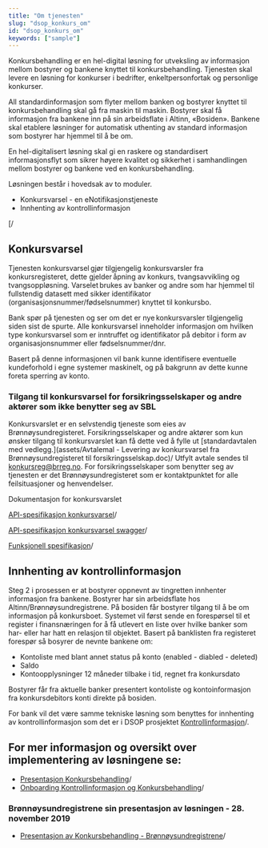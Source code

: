 ```yaml
---
title: "Om tjenesten"
slug: "dsop_konkurs_om"
id: "dsop_konkurs_om"
keywords: ["sample"]
---
```


Konkursbehandling er en hel-digital løsning for utveksling av informasjon mellom bostyrer og bankene knyttet til konkursbehandling.
Tjenesten skal levere en løsning for konkurser i bedrifter, enkeltpersonfortak og personlige konkurser.

All standardinformasjon som flyter mellom banken og bostyrer knyttet til konkursbehandling skal gå fra maskin til maskin.
Bostyrer skal få informasjon fra bankene inn på sin arbeidsflate i Altinn, «Bosiden». Bankene skal etablere løsninger for automatisk
uthenting av standard informasjon som bostyrer har hjemmel til å be om.

En hel-digitalisert løsning skal gi en raskere og standardisert informasjonsflyt som sikrer høyere kvalitet og sikkerhet i samhandlingen mellom bostyrer og bankene ved en konkursbehandling.

Løsningen består i hovedsak av to moduler.
* Konkursvarsel - en eNotifikasjonstjeneste
* Innhenting av kontrollinformasjon

[/

## Konkursvarsel
Tjenesten konkursvarsel gjør tilgjengelig konkursvarsler fra konkursregisteret, dette gjelder åpning av konkurs, tvangsavvikling og tvangsoppløsning. Varselet brukes av banker og andre som har hjemmel til fullstendig datasett med sikker identifikator (organisasjonsnummer/fødselsnummer) knyttet til konkursbo.

Bank spør på tjenesten og ser om det er nye konkursvarsler tilgjengelig siden sist de spurte. Alle konkursvarsel inneholder informasjon om hvilken type konkursvarsel som er inntruffet og identifikator på debitor i form av organisasjonsnummer eller fødselsnummer/dnr.

Basert på denne informasjonen vil bank kunne identifisere eventuelle kundeforhold i egne systemer maskinelt, og på bakgrunn av dette kunne foreta sperring av konto.

### Tilgang til konkursvarsel for forsikringsselskaper og andre aktører som ikke benytter seg av SBL
Konkursvarslet er en selvstendig tjeneste som eies av Brønnøysundregisteret. Forsikringsselskaper og andre aktører som kun ønsker tilgang til konkursvarslet kan få dette ved å fylle ut [standardavtalen med vedlegg.](assets/Avtalemal - Levering av konkursvarsel fra Brønnøysundregisteret til forsikringsselskap.doc)/ Utfylt avtale sendes til konkursreg@brreg.no. For forsikringsselskaper som benytter seg av tjenesten er det Brønnøysundregisteret som er kontaktpunktet for alle feilsituasjoner og henvendelser.

Dokumentasjon for konkursvarslet

[API-spesifikasjon konkursvarsel](https:/dokumentasjon.dsop.no/assets/Konkursvarsel-API-dokumentasjon.html)/

[API-spesifikasjon konkursvarsel swagger](https:/bitsnorge.github.io/dsop-konkursvarsel-api/)/

[Funksjonell spesifikasjon](https:/dokumentasjon.dsop.no/dsop_konkurs_funksjonellspesifikasjon.html)/

## Innhenting av kontrollinformasjon
Steg 2 i prosessen er at bostyrer oppnevnt av tingretten innhenter informasjon fra bankene.
Bostyrer har sin arbeidsflate hos Altinn/Brønnøysundregistrene.
På bosiden får bostyrer tilgang til å be om informasjon på konkursboet.
Systemet vil først sende en forespørsel til et register i finansnæringen for å få utlevert en liste over hvilke banker som har- eller har hatt en relasjon til objektet.
Basert på banklisten fra registeret forespør så bosyrer de nevnte bankene om:
* Kontoliste med blant annet status på konto (enabled - diabled - deleted)
* Saldo
* Kontoopplysninger 12 måneder tilbake i tid, regnet fra konkursdato

Bostyrer får fra aktuelle banker presentert kontoliste og kontoinformasjon fra konkursdebitors konti direkte på bosiden.

For bank vil det være samme tekniske løsning som benyttes for innhenting av kontrollinformasjon som det er i DSOP prosjektet [Kontrollinformasjon](https:/dokumentasjon.dsop.no/dsop_kontroll_om.html)/.

## For mer informasjon og oversikt over implementering av løsningene se:
* [Presentasjon Konkursbehandling](assets/presentasjon_konkurs.pdf)/
* [Onboarding Kontrollinformasjon og Konkursbehandling](https:/dokumentasjon.dsop.no/dsop_kontroll_onboarding_datakilde.html)/

### Brønnøysundregistrene sin presentasjon av løsningen - 28. november 2019

* [Presentasjon av Konkursbehandling - Brønnøysundregistrene](assets/BRREG_kontrollinformasjon.pdf)/
